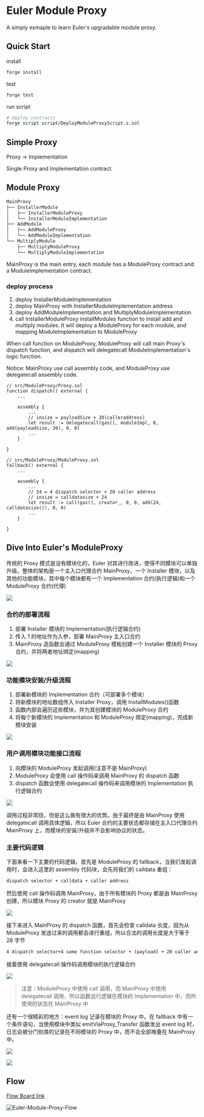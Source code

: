 # Euler Module Proxy

A simply exmaple to learn Euler's upgradable module proxy.

## Quick Start

install

```bash
forge install
```

test

```bash
forge test
```

run script

```bash
# deploy contracts
forge script script/DeployModuleProxyScript.s.sol
```

## Simple Proxy

Proxy -> Implementation

Single Proxy and Implementation contract.

## Module Proxy

```bash
MainProxy
├── InstallerModule
│   ├── InstallerModuleProxy
│   └── InstallerModuleImplementation
├── AddModule
│   ├── AddModuleProxy
│   └── AddModuleImplementation
└── MultiplyModule
    ├── MultiplyModuleProxy
    └── MultiplyModuleImplementation
```

MainProxy is the main entry, each module has a ModuleProxy contract and a ModuleImplementation contract.

### deploy process

1. deploy InstallerModuleImplementation
2. deploy MainProxy with InstallerModuleImplementation address
3. deploy AddModuleImplementation and MultiplyModuleImplementation
4. call InstallerModuleProxy installModules function to install add and multiply modules. It will deploy a ModuleProxy for each module, and mapping ModuleImplementation to ModuleProxy

When call function on ModuleProxy, ModuleProxy will call main Proxy's dispatch function, and dispatch will delegatecall ModuleImplementation's logic function.

Notice: MainProxy use call assembly code, and ModuleProxy use delegatecall assembly code.

```solidity
// src/ModuleProxy/Proxy.sol
function dispatch() external {
    ...

    assembly {
        ...
        // insize = payloadSize + 20(calleraddress)
        let result := delegatecall(gas(), moduleImpl, 0, add(payloadSize, 20), 0, 0)
        ...
    }

}

// src/ModuleProxy/ModuleProxy.sol
fallback() external {
    ...

    assembly {
        ...
        // 24 = 4 dispatch selector + 20 caller address
        // insize = calldatasize + 24
        let result := call(gas(), creator_, 0, 0, add(24, calldatasize()), 0, 0)
        ...
    }

}

```

## Dive Into Euler's ModuleProxy

传统的 Proxy 模式是没有模块化的，Euler 对其进行改进，使得不同模块可以单独升级。整体的架构是一个主入口代理合约 MainProxy，一个 Installer 模块，以及其他的功能模块，其中每个模块都有一个 Implementation 合约(执行逻辑)和一个 ModuleProxy 合约(代理)

![](https://github.com/0x-stan/euler-module-proxy/blob/main/img/Euler-module-proxy-01.png)

### 合约的部署流程

1. 部署 Installer 模块的 Implementation(执行逻辑合约)
2. 传入 1 的地址作为入参，部署 MainProxy 主入口合约
3. MainProxy 造函数会通过 ModuleProxy 模板创建一个 Installer 模块的 Proxy 合约，并将两者地址绑定(mapping)

![](https://github.com/0x-stan/euler-module-proxy/blob/main/img/Euler-module-proxy-02.png)

### 功能模块安装/升级流程

1. 部署新模块的 Implementation 合约（可部署多个模块）
2. 将新模块的地址数组传入 Installer Proxy，调用 InstallModules()函数
3. 函数内部会遍历这些模块，并为其创建模块的 ModuleProxy 合约
4. 将每个新模块的 Implementation 和 ModuleProxy 绑定(mapping)，完成新模块安装

![](https://github.com/0x-stan/euler-module-proxy/blob/main/img/Euler-module-proxy-03.png)

### 用户调用模块功能接口流程

1. 向模块的 ModuleProxy 发起调用(注意不是 MainProxy)
2. ModuleProxy 会使用 call 操作码来调用 MainProxy 的 dispatch 函数
3. dispatch 函数会使用 delegatecall 操作码来调用模块的 Implementation 执行逻辑合约

![](https://github.com/0x-stan/euler-module-proxy/blob/main/img/Euler-module-proxy-04.png)

调用过程非常绕，但是这么做有很大的优势。由于最终是由 MainProxy 使用 delegatecall 调用具体逻辑，所以 Euler 合约的主要状态都存储在主入口代理合约 MainProxy 上，而模块的安装/升级并不会影响协议的状态。

### 主要代码逻辑

下面来看一下主要的代码逻辑，首先是 ModuleProxy 的 fallback，当我们发起调用时，会进入这里的 assembly 代码块，会先将我们的 calldata 重组：

```bash
dispatch selector + calldata + caller address
```

然后使用 call 操作码调用 MainProxy，由于所有模块的 Proxy 都是由 MainProxy 创建，所以模块 Proxy 的 creator 就是 MainProxy

![](https://github.com/0x-stan/euler-module-proxy/blob/main/img/Euler-module-proxy-05.png)

接下来进入 MainProxy 的 dispatch 函数，首先会检查 calldata 长度，因为从 ModuleProxy 发送过来的调用都会进行重组，所以合法的调用长度是大于等于 28 字节

```bash
4 dispatch selector+4 some function selector + (payload) + 20 caller address
```

接着使用 delegatecall 操作码调用模块的执行逻辑合约

![](https://github.com/0x-stan/euler-module-proxy/blob/main/img/Euler-module-proxy-06.png)

> 注意：ModuleProxy 中使用 call 调用，而 MainProxy 中使用 delegatecall 调用，所以函数运行逻辑在模块的 Implementation 中，而所使用的状态在 MainProxy 中

还有一个很精彩的地方：event log 记录在模块的 Proxy 中。在 fallback 中有一个条件语句，当使用模块中类似 emitViaProxy_Transfer 函数发出 event log 时，日志会被分门别类的记录在不同模块的 Proxy 中，而不会全部堆叠在 MainProxy 中。

![](https://github.com/0x-stan/euler-module-proxy/blob/main/img/Euler-module-proxy-07.png)

![](https://github.com/0x-stan/euler-module-proxy/blob/main/img/Euler-module-proxy-08.png)

## Flow

[Flow Board link](https://whimsical.com/euler-module-proxy-BhhPNejt2rbLgx1jntXAsh)

![Euler-Module-Proxy-Flow](./img/Euler-Module-Proxy%402x.png)
